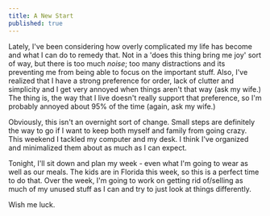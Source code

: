 ```yaml
---
title: A New Start
published: true
---
```


Lately, I've been considering how overly complicated my life has become and what I can do to remedy that. Not in a 'does this thing bring me joy' sort of way, but there is too much _noise_; too many distractions and its preventing me from being able to focus on the important stuff. Also, I've realized that I have a strong preference for order, lack of clutter and simplicity and I get very annoyed when things aren't that way (ask my wife.) The thing is, the way that I live doesn't really support that preference, so I'm probably annoyed about 95% of the time (again, ask my wife.)

Obviously, this isn't an overnight sort of change. Small steps are definitely the way to go if I want to keep both myself and family from going crazy. This weekend I tackled my computer and my desk. I think I've organized and minimalized them about as much as I can expect.

Tonight, I'll sit down and plan my week - even what I'm going to wear as well as our meals. The kids are in Florida this week, so this is a perfect time to do that. Over the week, I'm going to work on getting rid of/selling as much of my unused stuff as I can and try to just look at things differently.

Wish me luck.

